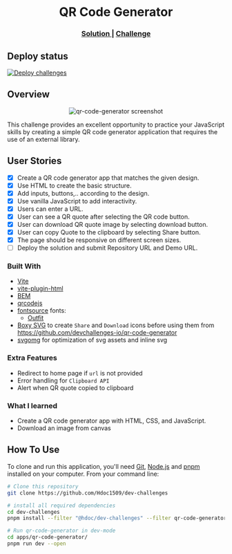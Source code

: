 <!-- markdownlint-disable MD033 MD034 -->
<h1 align="center">QR Code Generator</h1>

<div align="center">
  <h3>
    <a href="https://hdoc1509.github.io/dev-challenges/qr-code-generator/">
      Solution
    </a>
    <span> | </span>
    <a href="https://devchallenges.io/challenge/qa-code-generator">
      Challenge
    </a>
  </h3>
</div>

## Deploy status

[![Deploy challenges][deploy-status]][deploy-url]

## Overview

<p align="center">
  <img
    src="https://github.com/user-attachments/assets/7f666ecf-2059-4501-983a-1ef11e8f20b6"
    alt="qr-code-generator screenshot"
    style="aspect-ratio: 16 / 9"
  />
</p>

This challenge provides an excellent opportunity to practice your JavaScript
skills by creating a simple QR code generator application that requires the use
of an external library.

## User Stories

- [x] Create a QR code generator app that matches the given design.
- [x] Use HTML to create the basic structure.
- [x] Add inputs, buttons,.. according to the design.
- [x] Use vanilla JavaScript to add interactivity.
- [x] Users can enter a URL.
- [x] User can see a QR quote after selecting the QR code button.
- [x] User can download QR quote image by selecting download button.
- [x] User can copy Quote to the clipboard by selecting Share button.
- [x] The page should be responsive on different screen sizes.
- [ ] Deploy the solution and submit Repository URL and Demo URL.

### Built With

- [Vite](https://vitejs.dev/)
- [vite-plugin-html](https://github.com/vbenjs/vite-plugin-html)
- [BEM](https://getbem.com/)
- [qrcodejs](https://github.com/llyys/qrcodejs)
- [fontsource](https://fontsource.org/) fonts:
  - [Outfit](https://fontsource.org/fonts/outfit)
- [Boxy SVG](https://boxy-svg.com/) to create `Share` and `Download` icons
  before using them from https://github.com/devchallenges-io/qr-code-generator
- [svgomg](https://svgomg.net/) for optimization of svg assets and inline svg

### Extra Features

- Redirect to home page if `url` is not provided
- Error handling for `Clipboard API`
- Alert when QR quote copied to clipboard

### What I learned

- Create a QR code generator app with HTML, CSS, and JavaScript.
- Download an image from canvas

## How To Use

To clone and run this application, you'll need [Git](https://git-scm.com),
[Node.js](https://nodejs.org/en/download/) and
[pnpm](https://pnpm.io/installation) installed on your computer. From your
command line:

```bash
# Clone this repository
git clone https://github.com/Hdoc1509/dev-challenges

# install all required dependencies
cd dev-challenges
pnpm install --filter "@hdoc/dev-challenges" --filter qr-code-generator...

# Run qr-code-generator in dev-mode
cd apps/qr-code-generator/
pnpm run dev --open
```

[deploy-status]: https://github.com/Hdoc1509/dev-challenges/actions/workflows/deploy.yml/badge.svg
[deploy-url]: https://github.com/Hdoc1509/dev-challenges/actions/workflows/deploy.yml
